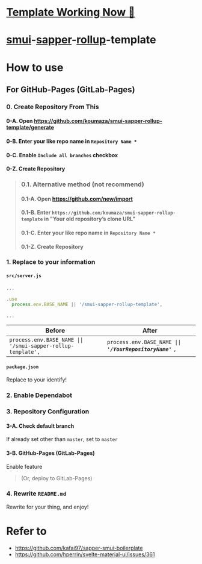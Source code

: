 # [Template Working Now 🐘](https://koumaza.github.io/smui-sapper-rollup-template)
# [smui](https://github.com/hperrin/svelte-material)-[sapper](https://github.com/sveltejs/sapper)-[rollup](https://github.com/rollup/rollup)-template
# How to use
## For GitHub-Pages (GitLab-Pages)
### 0. Create Repository From This
#### 0-A. Open https://github.com/koumaza/smui-sapper-rollup-template/generate
#### 0-B. Enter your like repo name in `Repository Name *`
#### 0-C. Enable `Include all branches` checkbox
#### 0-Z. Create Repository
>### 0.1. Alternative method (not recommend)
>#### 0.1-A. Open https://github.com/new/import
>#### 0.1-B. Enter `https://github.com/koumaza/smui-sapper-rollup-template` in "Your old repository’s clone URL"
>#### 0.1-C. Enter your like repo name in `Repository Name *`
>#### 0.1-Z. Create Repository
### 1. Replace to your information
#### `src/server.js`
```javascript:server.js
...

.use
  process.env.BASE_NAME || '/smui-sapper-rollup-template',
  
...
```

| Before | After |
|---|---|
|  `process.env.BASE_NAME \|\| '/smui-sapper-rollup-template',` |  `process.env.BASE_NAME \|\| ` ___`'/YourRepositoryName'`___ `,` |
#### `package.json`
Replace to your identify!
### 2. Enable Dependabot
### 3. Repository Configuration
#### 3-A. Check default branch
If already set other than `master`, set to `master`
#### 3-B. GitHub-Pages (GitLab-Pages)
Enable feature
> (Or, deploy to GitLab-Pages)
### 4. Rewrite `README.md`
Rewrite for your thing, and enjoy!
# Refer to
- https://github.com/kafai97/sapper-smui-boilerplate
- https://github.com/hperrin/svelte-material-ui/issues/361
